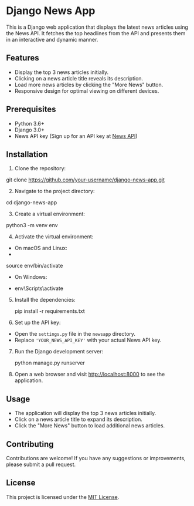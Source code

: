 # Django News App

This is a Django web application that displays the latest news articles using the News API. It fetches the top headlines from the API and presents them in an interactive and dynamic manner.

## Features

- Display the top 3 news articles initially.
- Clicking on a news article title reveals its description.
- Load more news articles by clicking the "More News" button.
- Responsive design for optimal viewing on different devices.

## Prerequisites

- Python 3.6+
- Django 3.0+
- News API key (Sign up for an API key at [News API](https://newsapi.org/))

## Installation

1. Clone the repository:

git clone https://github.com/your-username/django-news-app.git

2. Navigate to the project directory:

cd django-news-app

3. Create a virtual environment:

  python3 -m venv env

4. Activate the virtual environment:

- On macOS and Linux:
- 
source env/bin/activate

- On Windows:

- env\Scripts\activate
  
5. Install the dependencies:

   pip install -r requirements.txt


7. Set up the API key:

- Open the `settings.py` file in the `newsapp` directory.
- Replace `'YOUR_NEWS_API_KEY'` with your actual News API key.

7. Run the Django development server:

   python manage.py runserver


8. Open a web browser and visit [http://localhost:8000](http://localhost:8000) to see the application.

## Usage

- The application will display the top 3 news articles initially.
- Click on a news article title to expand its description.
- Click the "More News" button to load additional news articles.

## Contributing

Contributions are welcome! If you have any suggestions or improvements, please submit a pull request.

## License

This project is licensed under the [MIT License](LICENSE).






